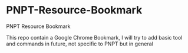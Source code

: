 # PNPT-Resource-Bookmark
PNPT Resource Bookmark

This repo contain a Google Chrome Bookmark, I will try to add basic tool and commands in future, not specific to PNPT but in general 
